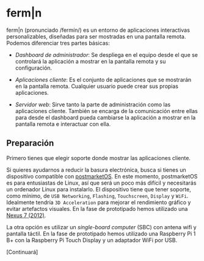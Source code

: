 # ferm|n

ferm|n (pronunciado /fermín/) es un entorno de aplicaciones interactivas personalizables, diseñadas para ser mostradas en una pantalla remota. Podemos diferenciar tres partes básicas:

* *Dashboard de administrador*: Se despliega en el equipo desde el que se controlará la aplicación a mostrar en la pantalla remota y su configuración.

* *Aplicaciones cliente*: Es el conjunto de aplicaciones que se mostrarán en la pantalla remota. Cualquier usuario puede crear sus propias aplicaciones.

* *Servidor web*: Sirve tanto la parte de administración como las aplicaciones cliente. También se encarga de la comunicación entre ellas para desde el dashboard pueda cambiarse la aplicación a mostrar en la pantalla remota e interactuar con ella.

## Preparación

Primero tienes que elegir soporte donde mostrar las aplicaciones cliente.

Si quieres ayudarnos a reducir la basura electrónica, busca si tienes un dispositivo compatible con [postmarketOS](https://wiki.postmarketos.org/wiki/Devices). En este momento, postmarketOS es para entusiastas de Linux, así que será un poco más difícil y necesitarás un ordenador Linux para instalarlo. El dispositivo tiene que tener soporte, como mínimo, de `USB Networking`, `Flashing`, `Touchscreen`, `Display` y `WiFi`. Idealmente tendría `3D Acceleration` para mejorar el rendimiento gráfico y evitar artefactos visuales. En la fase de prototipado hemos utilizado una [Nexus 7 (2012)](https://wiki.postmarketos.org/wiki/Google_Nexus_7_2012_(asus-grouper)).

La otra opción es utilizar un _single-board computer_ (SBC) con antena wifi y pantalla táctil. En la fase de prototipado hemos utilizado una Raspberry Pi 1 B+ con la Raspberry Pi Touch Display y un adaptador WiFi por USB.

[Continuará]
